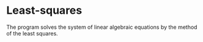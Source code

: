 # Least-squares
The program solves the system of linear algebraic equations by the method of the least squares.
